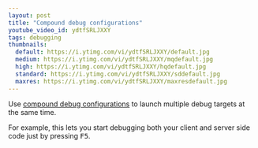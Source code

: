 ```yaml
---
layout: post
title: "Compound debug configurations"
youtube_video_id: ydtfSRLJXXY
tags: debugging
thumbnails:
  default: https://i.ytimg.com/vi/ydtfSRLJXXY/default.jpg
  medium: https://i.ytimg.com/vi/ydtfSRLJXXY/mqdefault.jpg
  high: https://i.ytimg.com/vi/ydtfSRLJXXY/hqdefault.jpg
  standard: https://i.ytimg.com/vi/ydtfSRLJXXY/sddefault.jpg
  maxres: https://i.ytimg.com/vi/ydtfSRLJXXY/maxresdefault.jpg
---
```


Use [compound debug configurations](https://code.visualstudio.com/Docs/editor/debugging#_compound-launch-configurations) to launch multiple debug targets at the same time.

For example, this lets you start debugging both your client and server side code just by pressing <kbd>F5</kbd>.